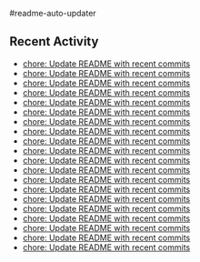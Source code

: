 #readme-auto-updater

## Recent Activity
<!-- LATEST_COMMITS:START -->
- [chore: Update README with recent commits](https://github.com/NEO1717/readme-auto-updater/commit/dbdb0b2bf18a60f5d9bddf58967794b61ab48434)
- [chore: Update README with recent commits](https://github.com/NEO1717/readme-auto-updater/commit/30412b4b17a895c7ee795c2a8ec56f1091a9971f)
- [chore: Update README with recent commits](https://github.com/NEO1717/readme-auto-updater/commit/370a9f31126ef3b94b2f2b52637bb5d3eed74334)
- [chore: Update README with recent commits](https://github.com/NEO1717/readme-auto-updater/commit/d1dfb27ee1881db13a3a63d61f33a936d1a540a0)
- [chore: Update README with recent commits](https://github.com/NEO1717/readme-auto-updater/commit/068680bc2e34c137fb4e0ff8a90b46ae062783e1)
- [chore: Update README with recent commits](https://github.com/NEO1717/readme-auto-updater/commit/a6ad6f5512eb6014367b417c58c810c194f90c2e)
- [chore: Update README with recent commits](https://github.com/NEO1717/readme-auto-updater/commit/c7f5a97bcc2c03fa7d46956f032d77180f935372)
- [chore: Update README with recent commits](https://github.com/NEO1717/readme-auto-updater/commit/58b8ac4438e79de966f7a95bfcd9b63e114eab64)
- [chore: Update README with recent commits](https://github.com/NEO1717/readme-auto-updater/commit/384c160bc6ffcff0aeec44340c12017cc918a8b3)
- [chore: Update README with recent commits](https://github.com/NEO1717/readme-auto-updater/commit/1d9fce40c077cf4e678d59d05ce6ca9d6159f9df)
- [chore: Update README with recent commits](https://github.com/NEO1717/readme-auto-updater/commit/add03fd66224d5028e81a84191becbef54baad6f)
- [chore: Update README with recent commits](https://github.com/NEO1717/readme-auto-updater/commit/abe5f2b6324b03985461ba35fe3191f48f0a1e76)
- [chore: Update README with recent commits](https://github.com/NEO1717/readme-auto-updater/commit/d35710f28920e27d2a48c0e49c455b2262757333)
- [chore: Update README with recent commits](https://github.com/NEO1717/readme-auto-updater/commit/88fc6b3b68ab76b298c1892f7ac377add641fcd6)
- [chore: Update README with recent commits](https://github.com/NEO1717/readme-auto-updater/commit/6d33a2614742ebea0def8db7322063d464e9a6f6)
- [chore: Update README with recent commits](https://github.com/NEO1717/readme-auto-updater/commit/743209b758d5cf6f0b8b32867375c909c25254be)
- [chore: Update README with recent commits](https://github.com/NEO1717/readme-auto-updater/commit/da39cbfea27929da94cec2b6e9372f0f8bcaef83)
- [chore: Update README with recent commits](https://github.com/NEO1717/readme-auto-updater/commit/95ef08869c1e6e60119f125187153036bdc49f2d)
- [chore: Update README with recent commits](https://github.com/NEO1717/readme-auto-updater/commit/8a735b4a87a1f71a2cda69518c40ffa1d5a3c81c)
- [chore: Update README with recent commits](https://github.com/NEO1717/readme-auto-updater/commit/7e29eb559629b3de86110df323e4c8a15d85b2cc)
<!-- LATEST_COMMITS:END -->

